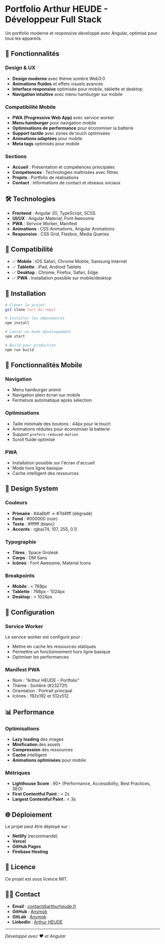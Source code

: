 # Portfolio Arthur HEUDE - Développeur Full Stack

Un portfolio moderne et responsive développé avec Angular, optimisé pour tous les appareils.

## 🚀 Fonctionnalités

### Design & UX
- **Design moderne** avec thème sombre Web3.0
- **Animations fluides** et effets visuels avancés
- **Interface responsive** optimisée pour mobile, tablette et desktop
- **Navigation intuitive** avec menu hamburger sur mobile

### Compatibilité Mobile
- **PWA (Progressive Web App)** avec service worker
- **Menu hamburger** pour navigation mobile
- **Optimisations de performance** pour économiser la batterie
- **Support tactile** avec zones de touch optimisées
- **Animations adaptées** pour mobile
- **Meta tags** optimisés pour mobile

### Sections
- **Accueil** : Présentation et compétences principales
- **Compétences** : Technologies maîtrisées avec filtres
- **Projets** : Portfolio de réalisations
- **Contact** : Informations de contact et réseaux sociaux

## 🛠️ Technologies

- **Frontend** : Angular 20, TypeScript, SCSS
- **UI/UX** : Angular Material, Font Awesome
- **PWA** : Service Worker, Manifest
- **Animations** : CSS Animations, Angular Animations
- **Responsive** : CSS Grid, Flexbox, Media Queries

## 📱 Compatibilité

- ✅ **Mobile** : iOS Safari, Chrome Mobile, Samsung Internet
- ✅ **Tablette** : iPad, Android Tablets
- ✅ **Desktop** : Chrome, Firefox, Safari, Edge
- ✅ **PWA** : Installation possible sur mobile/desktop

## 🚀 Installation

```bash
# Cloner le projet
git clone [url-du-repo]

# Installer les dépendances
npm install

# Lancer en mode développement
npm start

# Build pour production
npm run build
```

## 📱 Fonctionnalités Mobile

### Navigation
- Menu hamburger animé
- Navigation plein écran sur mobile
- Fermeture automatique après sélection

### Optimisations
- Taille minimale des boutons : 44px pour le touch
- Animations réduites pour économiser la batterie
- Support `prefers-reduced-motion`
- Scroll fluide optimisé

### PWA
- Installation possible sur l'écran d'accueil
- Mode hors ligne basique
- Cache intelligent des ressources

## 🎨 Design System

### Couleurs
- **Primaire** : #4a6bff → #7d4fff (dégradé)
- **Fond** : #000000 (noir)
- **Texte** : #ffffff (blanc)
- **Accents** : rgba(74, 107, 255, 0.1)

### Typographie
- **Titres** : Space Grotesk
- **Corps** : DM Sans
- **Icônes** : Font Awesome, Material Icons

### Breakpoints
- **Mobile** : < 768px
- **Tablette** : 768px - 1024px
- **Desktop** : > 1024px

## 🔧 Configuration

### Service Worker
Le service worker est configuré pour :
- Mettre en cache les ressources statiques
- Permettre un fonctionnement hors ligne basique
- Optimiser les performances

### Manifest PWA
- Nom : "Arthur HEUDE - Portfolio"
- Thème : Sombre (#23272f)
- Orientation : Portrait principal
- Icônes : 192x192 et 512x512

## 📊 Performance

### Optimisations
- **Lazy loading** des images
- **Minification** des assets
- **Compression** des ressources
- **Cache** intelligent
- **Animations optimisées** pour mobile

### Métriques
- **Lighthouse Score** : 90+ (Performance, Accessibility, Best Practices, SEO)
- **First Contentful Paint** : < 2s
- **Largest Contentful Paint** : < 3s

## 🌐 Déploiement

Le projet peut être déployé sur :
- **Netlify** (recommandé)
- **Vercel**
- **GitHub Pages**
- **Firebase Hosting**

## 📝 Licence

Ce projet est sous licence MIT.

## 👨‍💻 Contact

- **Email** : contact@arthurheude.fr
- **GitHub** : [Anymok](https://github.com/Anymok)
- **GitLab** : [Anymok](https://gitlab.com/Anymok)
- **LinkedIn** : [Arthur HEUDE](https://www.linkedin.com/in/arthur-heude/)

---

*Développé avec ❤️ et Angular*
